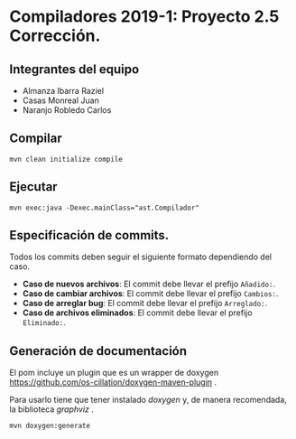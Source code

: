 # Compiladores 2019-1: Proyecto 2.5 Corrección.

## Integrantes del equipo

* Almanza Ibarra Raziel
* Casas Monreal Juan
* Naranjo Robledo Carlos

## Compilar
`mvn clean initialize compile`

## Ejecutar
`mvn exec:java -Dexec.mainClass="ast.Compilador"`

## Especificación de commits.
Todos los commits deben seguir el siguiente formato dependiendo del caso.

* **Caso de nuevos archivos**: El commit debe llevar el prefijo `Añadido:`.
* **Caso de cambiar archivos**: El commit debe llevar el prefijo `Cambios:`.
* **Caso de arreglar bug**: El commit debe llevar el prefijo `Arreglado:`.
* **Caso de archivos eliminados**: El commit debe llevar el prefijo `Eliminado:`.


## Generación de documentación
El pom incluye un plugin que es un wrapper de doxygen
https://github.com/os-cillation/doxygen-maven-plugin .

Para usarlo tiene que tener instalado _doxygen_ y, de manera recomendada,
la biblioteca _graphviz_ .

`mvn doxygen:generate`
